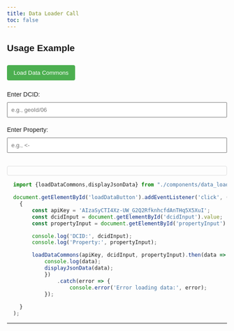 ```yaml
---
title: Data Loader Call
toc: false
---
```


<style>
  body {
    font-family: 'Arial', sans-serif;
    margin: 20px;
    padding: 20px;
  }

  button {
    background-color: #4CAF50;
    color: white;
    padding: 10px 15px;
    margin: 10px 0;
    border: none;
    border-radius: 4px;
    cursor: pointer;
  }

  label {
    display: block;
    margin: 10px 0;
  }

  input {
    padding: 8px;
    width: 100%;
    box-sizing: border-box;
    margin-bottom: 10px;
  }

  #resultContainer {
    margin-top: 20px;
    padding: 10px;
    border: 1px solid #ddd;
    border-radius: 4px;
  }
</style>

## Usage Example

<button id="loadDataButton">Load Data Commons</button>

<div>
  <label for="dcidInput">Enter DCID:</label>
  <input type="text" id="dcidInput" placeholder="e.g., geoId/06">
</div>

<div>
  <label for="propertyInput">Enter Property:</label>
  <input type="text" id="propertyInput" placeholder="e.g., <-">
</div>

<div id="resultContainer"></div>


```js
  import {loadDataCommons,displayJsonData} from "./components/data_loader.js";
```

```js
  document.getElementById('loadDataButton').addEventListener('click', () => 
    {
        const apiKey = 'AIzaSyCTI4Xz-UW_G2Q2RfknhcfdAnTHq5X5XuI';
        const dcidInput = document.getElementById('dcidInput').value;
        const propertyInput = document.getElementById('propertyInput').value;

        console.log('DCID:', dcidInput);
        console.log('Property:', propertyInput);

        loadDataCommons(apiKey, dcidInput, propertyInput).then(data => {
            console.log(data);
            displayJsonData(data);
            })
                .catch(error => {
                    console.error('Error loading data:', error);
            });
        
    }
  );
```

---